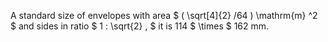 A standard size of envelopes with area
$ ( \sqrt[4]{2} /64 ) \mathrm{m} ^2 $ and sides in ratio
$ 1 : \sqrt{2} , $ it is 114 $ \times $ 162 mm.
